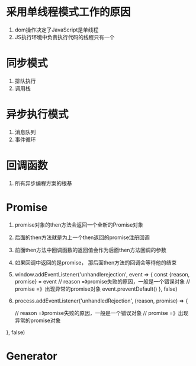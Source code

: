 
# 采用单线程模式工作的原因
1. dom操作决定了JavaScript是单线程
2. JS执行环境中负责执行代码的线程只有一个

# 同步模式
1. 排队执行
2. 调用栈

# 异步执行模式
1. 消息队列
2. 事件循环

# 回调函数
1. 所有异步编程方案的根基

# Promise
1. promise对象的then方法会返回一个全新的Promise对象
2. 后面的then方法就是为上一个then返回的promise注册回调
3. 前面then方法中回调函数的返回值会作为后面then方法回调的参数
4. 如果回调中返回的是promise， 那后面then方法的回调会等待他的结束

5. window.addEventListener('unhandlerejection', event => {
    const {reason, promise} = event
    // reason =》promise失败的原因，一般是一个错误对象
    // promise =》出现异常的promise对象
    event.preventDefault()
}, false)

6. process.addEventListener('unhandledRejection', (reason, promise) => {

    // reason =》promise失败的原因，一般是一个错误对象
    // promise =》出现异常的promise对象
    
}, false)


# Generator



